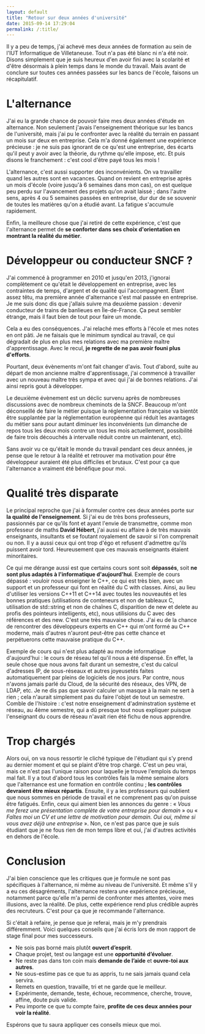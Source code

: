 ```yaml
---
layout: default
title: "Retour sur deux années d'université"
date: 2015-09-14 17:29:04
permalink: /:title/
---
```

Il y a peu de temps, j'ai achevé mes deux années de formation au sein de l'IUT Informatique de Villetaneuse. Tout n'a pas été blanc ni n'a été noir. Disons simplement que je suis heureux d'en avoir fini avec la scolarité et d'être désormais à plein temps dans le monde du travail. Mais avant de conclure sur toutes ces années passées sur les bancs de l'école, faisons un récapitulatif.

# L'alternance

J'ai eu la grande chance de pouvoir faire mes deux années d'étude en alternance. Non seulement j'avais l'enseignement théorique sur les bancs de l'université, mais j'ai pu le confronter avec la réalité du terrain en passant un mois sur deux en entreprise. Cela m'a donné également une expérience précieuse : je ne suis pas ignorant de ce qu'est une entreprise, des écarts qu'il peut y avoir avec la théorie, du rythme qu'elle impose, etc. Et puis disons le franchement : c'est cool d'être payé tous les mois !

L'alternance, c'est aussi supporter des inconvénients. On va travailler quand les autres sont en vacances. Quand on revient en entreprise après un mois d'école (voire jusqu'à 6 semaines dans mon cas), on est quelque peu perdu sur l'avancement des projets qu'on avait laissé ; dans l'autre sens, après 4 ou 5 semaines passées en entreprise, dur dur de se souvenir de toutes les matières qu'on a étudié avant. La fatigue s'accumule rapidement.

Enfin, la meilleure chose que j'ai retiré de cette expérience, c'est que l'alternance permet de **se conforter dans ses choix d'orientation en montrant la réalité du métier**.

# Développeur ou conducteur SNCF ?

J'ai commencé à programmer en 2010 et jusqu'en 2013, j'ignorai complètement ce qu'était le développement en entreprise, avec les contraintes de temps, d'argent et de qualité qui l'accompagnent. Étant assez têtu, ma première année d'alternance s'est mal passée en entreprise. Je me suis donc dis que j'allais suivre ma deuxième passion : devenir conducteur de trains de banlieues en Île-de-France. Ça peut sembler étrange, mais il faut bien de tout pour faire un monde.

Cela a eu des conséquences. J'ai relaché mes efforts à l'école et mes notes en ont pâti. Je ne faisais que le minimum syndical au travail, ce qui dégradait de plus en plus mes relations avec ma première maître d'apprentissage. Avec le recul, **je regrette de ne pas avoir founi plus d'efforts**.

Pourtant, deux évènements m'ont fait changer d'avis. Tout d'abord, suite au départ de mon ancienne maître d'apprentissage, j'ai commencé à travailler avec un nouveau maître très sympa et avec qui j'ai de bonnes relations. J'ai ainsi repris gout à développer.

Le deuxième évènement est un déclic survenu après de nombreuses discussions avec de nombreux cheminots de la SNCF. Beaucoup m'ont déconseillé de faire le métier puisque la réglementation française va bientôt être supplantée par la réglementation européenne qui réduit les avantages du métier sans pour autant diminuer les inconvénients (un dimanche de repos tous les deux mois contre un tous les mois actuellement, possibilité de faire trois découchés à intervalle réduit contre un maintenant, etc).

Sans avoir vu ce qu'était le monde du travail pendant ces deux années, je pense que le retour à la réalité et retrouver ma motivation pour être développeur auraient été plus difficiles et brutaux. C'est pour ça que l'alternance a vraiment été bénéfique pour moi.

# Qualité très disparate

Le principal reproche que j'ai à formuler contre ces deux années porte sur **la qualité de l'enseignement**. Si j'ai eu de très bons professeurs, passionnés par ce qu'ils font et ayant l'envie de transmettre, comme mon professeur de maths **David Hébert**, j'ai aussi eu affaire à de très mauvais enseignants, insultants et se foutant royalement de savoir si l'on comprenait ou non. Il y a aussi ceux qui ont trop d'égo et refusent d'admettre qu'ils puissent avoir tord. Heureusement que ces mauvais enseignants étaient minoritaires.

Ce qui me dérange aussi est que certains cours sont soit **dépassés**, soit **ne sont plus adaptés à l'informatique d'aujourd'hui**. Exemple de cours dépassé : vouloir nous enseigner le C++, ce qui est très bien, avec un support et un professeur qui font en réalité du C with classes. Ainsi, au lieu d'utiliser les versions C++11 et C++14 avec toutes les nouveautés et les bonnes pratiques (utilisations de conteneurs et non de tableaux C, utilisation de std::string et non de chaînes C, disparition de new et delete au profis des pointeurs intelligents, etc), nous utilisions du C avec des références et des new. C'est une très mauvaise chose. J'ai eu de la chance de rencontrer des développeurs experts en C++ qui m'ont formé au C++ moderne, mais d'autres n'auront peut-être pas cette chance et perpétuerons cette mauvaise pratique du C++.

Exemple de cours qui n'est plus adapté au monde informatique d'aujourd'hui : le cours de réseau tel qu'il nous a été dispensé. En effet, la seule chose que nous avons fait durant un semestre, c'est du calcul d'adresses IP, de sous-réseaux et autres joyeusetés faites automatiquement par pleins de logiciels de nos jours. Par contre, nous n'avons jamais parlé du Cloud, de la sécurité des réseaux, des VPN, de LDAP, etc. Je ne dis pas que savoir calculer un masque à la main ne sert à rien ; cela n'aurait simplement pas du faire l'objet de tout un semestre. Comble de l'histoire : c'est notre enseignement d'adminstration système et réseau, au 4ème semestre, qui a dû presque tout nous expliquer puisque l'enseignant du cours de réseau n'avait rien été fichu de nous apprendre.

# Trop chargés

Alors oui, on va nous ressortir le cliché typique de l'étudiant qui s'y prend au dernier moment et qui se plaint d'être trop chargé. C'est un peu vrai, mais ce n'est pas l'unique raison pour laquelle je trouve l'emplois du temps mal fait. Il y a tout d'abord tous les contrôles fais la même semaine alors que l'alternance est une formation en contrôle continu ; **les contrôles devraient être mieux répartis**. Ensuite, il y a les professeurs qui oublient que nous sommes en période de travail et ne comprenent pas qu'on puisse être fatigués. Enfin, ceux qui aiment bien les annonces du genre : « *Vous me ferez une présentation complète de votre entreprise pour demain* » ou « *Faîtes moi un CV et une lettre de motivation pour demain. Oui oui, même si vous avez déjà une entreprise* ». Non, ce n'est pas parce que je suis étudiant que je ne fous rien de mon temps libre et oui, j'ai d'autres activités en dehors de l'école.

# Conclusion

J'ai bien conscience que les critiques que je formule ne sont pas spécifiques à l'alternance, ni même au niveau de l'université. Et même s'il y a eu ces désagréments, l'alternance restera une expérience précieuse, notamment parce qu'elle m'a permi de confronter mes attentes, voire mes illusions, avec la réalité. De plus, cette expérience rend plus crédible auprès des recruteurs. C'est pour ça que je recommande l'alternance.

Si c'était à refaire, je pense que je referai, mais je m'y prendrais différemment. Voici quelques conseils que j'ai écris lors de mon rapport de stage final pour mes successeurs.

*   Ne sois pas borné mais plutôt **ouvert d’esprit**.
*   Chaque projet, test ou langage est une **opportunité d’évoluer**.
*   Ne reste pas dans ton coin mais **demande de l’aide** et **ouvre-toi aux autres**.
*   Ne sous-estime pas ce que tu as appris, tu ne sais jamais quand cela servira.
*   Remets en question, travaille, tri et ne garde que le meilleur.
*   Expérimente, demande, teste, échoue, recommence, cherche, trouve, affine, doute puis valide.
*   Peu importe ce que tu compte faire, **profite de ces deux années pour voir la réalité**.

Espérons que tu saura appliquer ces conseils mieux que moi.
